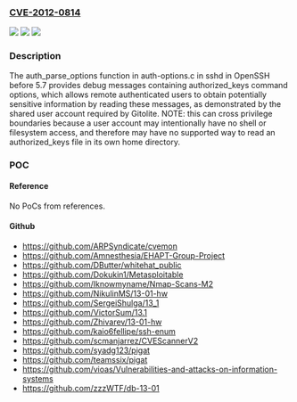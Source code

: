### [CVE-2012-0814](https://cve.mitre.org/cgi-bin/cvename.cgi?name=CVE-2012-0814)
![](https://img.shields.io/static/v1?label=Product&message=n%2Fa&color=blue)
![](https://img.shields.io/static/v1?label=Version&message=%3D%20n%2Fa%20&color=brighgreen)
![](https://img.shields.io/static/v1?label=Vulnerability&message=n%2Fa&color=brighgreen)

### Description

The auth_parse_options function in auth-options.c in sshd in OpenSSH before 5.7 provides debug messages containing authorized_keys command options, which allows remote authenticated users to obtain potentially sensitive information by reading these messages, as demonstrated by the shared user account required by Gitolite. NOTE: this can cross privilege boundaries because a user account may intentionally have no shell or filesystem access, and therefore may have no supported way to read an authorized_keys file in its own home directory.

### POC

#### Reference
No PoCs from references.

#### Github
- https://github.com/ARPSyndicate/cvemon
- https://github.com/Amnesthesia/EHAPT-Group-Project
- https://github.com/DButter/whitehat_public
- https://github.com/Dokukin1/Metasploitable
- https://github.com/Iknowmyname/Nmap-Scans-M2
- https://github.com/NikulinMS/13-01-hw
- https://github.com/SergeiShulga/13_1
- https://github.com/VictorSum/13.1
- https://github.com/Zhivarev/13-01-hw
- https://github.com/kaio6fellipe/ssh-enum
- https://github.com/scmanjarrez/CVEScannerV2
- https://github.com/syadg123/pigat
- https://github.com/teamssix/pigat
- https://github.com/vioas/Vulnerabilities-and-attacks-on-information-systems
- https://github.com/zzzWTF/db-13-01

